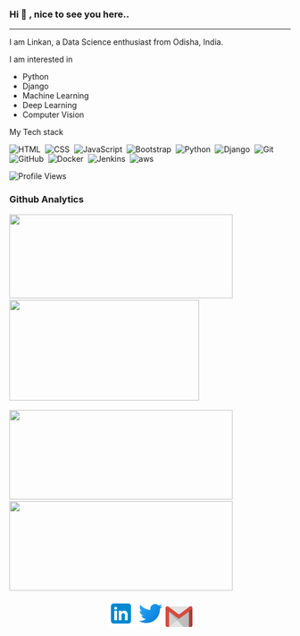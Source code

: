 <link rel="stylesheet" href="styles.css">
<h3> 
 Hi 👋 , nice to see you here.. 
</h3>
<hr>

I am Linkan, a Data Science enthusiast from Odisha, India.

I am interested in 

- Python
- Django
- Machine Learning
- Deep Learning
- Computer Vision
  
My Tech stack

![HTML](https://img.shields.io/badge/-HTML-05122A?style=flat&logo=HTML5)&nbsp;
![CSS](https://img.shields.io/badge/-CSS-05122A?style=flat&logo=CSS3&logoColor=1572B6)&nbsp;
![JavaScript](https://img.shields.io/badge/-JavaScript-05122A?style=flat&logo=javascript)&nbsp;
![Bootstrap](https://img.shields.io/badge/-bootstrap-05122A?style=flat&logo=bootstrap)&nbsp;
![Python](https://img.shields.io/badge/python-05122A.svg?style=flat&logo=python&logoColor=blue)&nbsp;
![Django](https://img.shields.io/badge/django-05122A.svg?style=flat&logo=django&logoColor=green)&nbsp;
![Git](https://img.shields.io/badge/-Git-05122A?style=flat&logo=git)&nbsp;
![GitHub](https://img.shields.io/badge/-GitHub-05122A?style=flat&logo=github)&nbsp;
![Docker](https://img.shields.io/badge/docker-05122A.svg?style=flat&logo=docker&logoColor=blue)&nbsp;
![Jenkins](https://img.shields.io/badge/jenkins-05122A.svg?style=flat&logo=jenkins&logoColor=red)&nbsp;
![aws](https://img.shields.io/badge/AWS-05122A.svg?style=flat&logo=AWS&logoColor=red)&nbsp;

![Profile Views](https://komarev.com/ghpvc/?username=sahulinkan7&color=green)

### Github Analytics

<p align="">
 <a href="https://github.com/sahulinkan7"><img height="150em" width="400em" src="http://github-readme-streak-stats.herokuapp.com?user=sahulinkan7&theme=radical"/><img height="180em" width="340em" src="https://github-readme-stats.vercel.app/api?username=sahulinkan7&show_icons=true&count_private=true&hide=prs,issues,contribs">
 </a>
</p>

<p align="">
 <a href="https://github.com/sahulinkan7"><img height="160em" width="400em" src="https://github-readme-stats-eight-theta.vercel.app/api?username=sahulinkan7&show_icons=true&theme=algolia&include_all_commits=true&count_private=true"/><img height="160em" width="400em" src="https://github-readme-stats-eight-theta.vercel.app/api/top-langs/?username=sahulinkan7&layout=compact&langs_count=8&theme=algolia&include_all_commits=true&count_private=true"/>
 </a>
</p>

<p align="center">
  <a href="https://www.linkedin.com/in/linkan-kumar-sahu/" style="font-size: 0;"><img src="logos/linkedin.png"/></a>
  <a href="https://twitter.com/sahulinkan7"><img src="logos/twitter.png"/></a>
  <a href="mailto:sahulinkan7@gmail.com"><img src="logos/gmail.png"/></a> 
  
</p>


 
<!--
**Sahulinkan7/Sahulinkan7** is a ✨ _special_ ✨ repository because its `README.md` (this file) appears on your GitHub profile.

Here are some ideas to get you started:

- 🔭 I’m currently working on ...
- 🌱 I’m currently learning ...
- 👯 I’m looking to collaborate on ...
- 🤔 I’m looking for help with ...
- 💬 Ask me about ...
- 📫 How to reach me: ...
- 😄 Pronouns: ...
- ⚡ Fun fact: ...
-->
